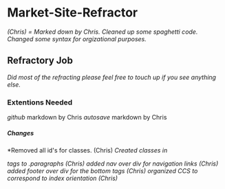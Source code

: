 # Market-Site-Refractor
*(Chris) = Marked down by Chris.*
*Cleaned up some spaghetti code. Changed some syntax for orgizational purposes.*

## Refractory Job
*Did most of the refracting please feel free to touch up if you see anything else.*

### Extentions Needed
*github* markdown by Chris 
*autosave* markdown by Chris

##### Changes
*Removed all id's for classes. (Chris)
*Created classes in <p> tags to .paragraphs (Chris)*
*added nav over div for navigation links (Chris)*
*added footer over div for the bottom tags (Chris)*
*organized CCS to correspond to index orientation (Chris)*